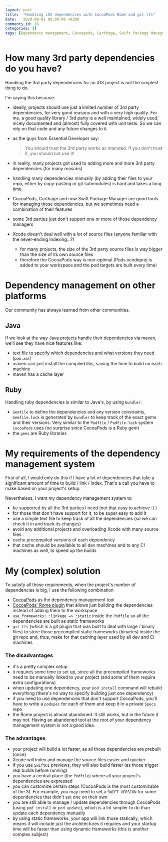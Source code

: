 ```yaml
---
layout: post
title:  "Handling iOS dependencies with CocoaPods Rome and git-lfs"
date:   2020-08-01 08:00:00 +0300
comments_id: 16
categories: []
tags: [Dependency management, Cocoapods, Carthage, Swift Package Manager, Rome, git, git-lfs]
---
```


# How many 3rd party dependencies do you have?

Handling the 3rd party dependencies for an iOS project is not the simplest thing to do.

I'm saying this because:

- ideally, projects should use just a limited number of 3rd party dependencies, for very good reasons and with a very high quality. 
  For me, a good quality library / 3rd party is a well maintained, widely used, nicely documented and (almost) fully covered with unit tests. So we can rely on that code and any future changes to it.

- as the guys from Essential Developer say:

  > You should trust the 3rd party works as intended. If you don't trust it, you should not use it!

- in reality, many projects got used to adding more and more 3rd party dependencies (for many reasons)

- handling many dependencies manually (by adding their files to your repo, either by copy-pasting or git submodules) is hard and takes a long time

- CocoaPods, Carthage and now Swift Package Manager are good tools for managing those dependencies, but we sometimes need a combination of their features

- some 3rd parties just don't support one or more of those dependency managers

- Xcode doesn't deal well with a lot of source files (anyone familiar with the never-ending Indexing...?)

  - for many projects, the size of the 3rd party source files is way bigger than the size of its own source files
  - therefore the CocoaPods way is non-optimal (Pods.xcodeproj is added to your workspace and the pod targets are built every time)

# Dependency management on other platforms

Our community has always learned from other communities.

## Java

If we look at the way Java projects handle their dependencies via maven, we'll see they have nice features like:

- text file to specify which dependencies and what versions they need (`pom.xml`)
- maven can just install the compiled libs, saving the time to build on each machine
- maven has a cache layer

## Ruby

Handling ruby dependencies is similar to Java's, by using `bundler`.

- `Gemfile` to define the dependencies and any version constraints, `Gemfile.lock` is generated by `bundler` to keep track of the exact gems and their versions. Very similar to the `Podfile` / `Podfile.lock` system `CocoaPods` uses (no surprise since CocoaPods is a Ruby gem)
- the `gems` are Ruby libraries

# My requirements of the dependency management system

First of all, I would only do this if I have a lot of dependencies that take a significant amount of time to build / link / index. That's a call you have to make based on your project's setup.

Nevertheless, I want my dependency management system to:

- be supported by all the 3rd parties I need (not that easy to achieve :) )
- for those that don't have support for it, to be super easy to add it
- use a simple text file to keep track of all the dependencies (so we can check it in and track its changes)
- avoid any additional projects and overloading Xcode with many source files
- cache precompiled versions of each dependency
- that cache should be available to all dev machines and to any CI machines as well, to speed up the builds

# My (complex) solution

To satisfy all those requirements, when the project's number of dependencies is big, I use the following combination

- [CocoaPods](https://github.com/CocoaPods/CocoaPods) as the dependency management tool
- [CocoaPods' Rome plugin](https://github.com/CocoaPods/Rome) that allows just building the dependencies instead of adding them to the workspace
- `use_frameworks! :linkage => :static` inside the `Podfile` so all the dependencies are built as static frameworks
- `git-lfs` (which is a git plugin that was built to deal with large / binary files) to store those precompiled static frameworks (binaries) inside the git repo and, thus, make for that caching layer used by all dev and CI machines

### The disadvantages

- it's a pretty complex setup
- it requires some time to set up, since all the precompiled frameworks need to be manually linked to your project (and some of them require extra configurations)
- when updating one dependency, your `pod install` command will rebuild everything (there's no way to specify building just one dependency)
- if you need to use dependencies that don't support CocoaPods, you'll have to write a `podspec` for each of them and keep it in a private `Specs` repo
- the Rome project is almost abandoned. It still works, but in the future it may not. Having an abandoned tool at the root of your dependency management system is not a good idea.

### The advantages

- your project will build a lot faster, as all those dependencies are prebuilt (once)
- Xcode will index and manage the source files easier and quicker
- if you use `SwiftUI` previews, they will also build faster (as those trigger real builds before running)
- you have a central place (the `Podfile`) where all your project's dependencies are expressed
- you can customize certain steps (CocoaPods is the most customizable of the 3). For example, you may need to set a `SWIFT_VERSION` for some dependencies that didn't set one on their own
- you are still able to manage / update dependencies through CocoaPods (using `pod install` or `pod update`), which is a lot simpler to do than update each dependency manually
- by using static frameworks, your app will link those statically, which means it will include just the architectures it requires and your startup time will be faster than using dynamic frameworks (this is another complex subject)

